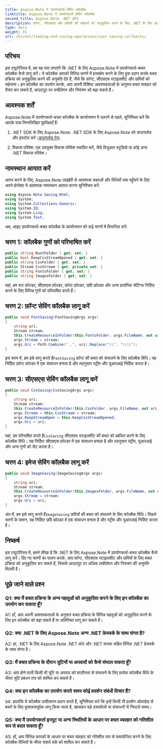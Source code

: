 ```yaml
---
title: Aspose.Note में उपयोगकर्ता-सेविंग कॉलबैक
linktitle: Aspose.Note में उपयोगकर्ता-सेविंग कॉलबैक
second_title: Aspose.Note .NET API
description: फ़ॉन्ट, सीएसएस और छवियों को सहेजने को अनुकूलित करने के लिए .NET के लिए Aspose.Note में उपयोगकर्ता-बचत कॉलबैक को कार्यान्वित करने का तरीका जानें।
type: docs
weight: 31
url: /hi/net/loading-and-saving-operations/user-saving-callbacks/
---
```

## परिचय

इस ट्यूटोरियल में, हम यह पता लगाएंगे कि .NET के लिए Aspose.Note में उपयोगकर्ता-बचत कॉलबैक कैसे लागू करें। ये कॉलबैक आपको विभिन्न चरणों में हस्तक्षेप करने के लिए हुक प्रदान करके बचत प्रक्रिया को अनुकूलित करने की अनुमति देते हैं, जैसे कि फ़ॉन्ट, सीएसएस स्टाइलशीट और छवियों को सहेजना। इन कॉलबैक का उपयोग करके, आप अपनी विशिष्ट आवश्यकताओं के अनुरूप बचत व्यवहार को तैयार कर सकते हैं, आउटपुट पर लचीलेपन और नियंत्रण को बढ़ा सकते हैं।

## आवश्यक शर्तें

Aspose.Note में उपयोगकर्ता-बचत कॉलबैक के कार्यान्वयन में उतरने से पहले, सुनिश्चित करें कि आपके पास निम्नलिखित पूर्वापेक्षाएँ हैं:

1.  .NET SDK के लिए Aspose.Note: .NET SDK के लिए Aspose.Note को डाउनलोड और इंस्टॉल करें।[डाउनलोड पेज](https://releases.aspose.com/note/net/).
   
2. विकास परिवेश: एक उपयुक्त विकास परिवेश स्थापित करें, जैसे विज़ुअल स्टूडियो या कोई अन्य .NET विकास परिवेश।

## नामस्थान आयात करें

आरंभ करने के लिए, Aspose.Note लाइब्रेरी से आवश्यक कक्षाओं और विधियों तक पहुँचने के लिए अपने प्रोजेक्ट में आवश्यक नामस्थान आयात करना सुनिश्चित करें:

```csharp
using Aspose.Note.Saving.Html;
using System;
using System.Collections.Generic;
using System.IO;
using System.Linq;
using System.Text;
```

अब, आइए उपयोगकर्ता-बचत कॉलबैक के कार्यान्वयन को कई चरणों में विभाजित करें:

## चरण 1: कॉलबैक गुणों को परिभाषित करें

```csharp
public string RootFolder { get; set; }
public bool KeepCssStreamOpened { get; set; }
public string CssFolder { get; set; }
public Stream CssStream { get; private set; }
public string FontsFolder { get; set; }
public string ImagesFolder { get; set; }
```

यहां, हम रूट फ़ोल्डर, सीएसएस फ़ोल्डर, फ़ॉन्ट फ़ोल्डर, छवि फ़ोल्डर और अन्य प्रासंगिक सेटिंग्स निर्दिष्ट करने के लिए विभिन्न गुणों को परिभाषित करते हैं।

## चरण 2: फ़ॉन्ट सेविंग कॉलबैक लागू करें

```csharp
public void FontSaving(FontSavingArgs args)
{
    string uri;
    Stream stream;
    this.CreateResourceInFolder(this.FontsFolder, args.FileName, out uri, out stream);
    args.Stream = stream;
    args.Uri = Path.Combine("..", uri).Replace("\\", "\\\\");
}
```

 इस चरण में, हम इसे लागू करते हैं`FontSaving` फ़ॉन्ट की बचत को संभालने के लिए कॉलबैक विधि। यह निर्दिष्ट फ़ॉन्ट फ़ोल्डर में एक संसाधन बनाता है और तदनुसार स्ट्रीम और यूआरआई निर्दिष्ट करता है।

## चरण 3: सीएसएस सेविंग कॉलबैक लागू करें

```csharp
public void CssSaving(CssSavingArgs args)
{
    string uri;
    Stream stream;
    this.CreateResourceInFolder(this.CssFolder, args.FileName, out uri, out stream);
    args.Stream = this.CssStream = stream;
    args.KeepStreamOpen = this.KeepCssStreamOpened;
    args.Uri = uri;
}
```

 यहां, हम परिभाषित करते हैं`CssSaving` सीएसएस स्टाइलशीट की बचत को प्रबंधित करने के लिए कॉलबैक विधि। यह निर्दिष्ट सीएसएस फ़ोल्डर में एक संसाधन बनाता है और तदनुसार स्ट्रीम, यूआरआई और अन्य गुणों को सेट करता है।

## चरण 4: इमेज सेविंग कॉलबैक लागू करें

```csharp
public void ImageSaving(ImageSavingArgs args)
{
    string uri;
    Stream stream;
    this.CreateResourceInFolder(this.ImagesFolder, args.FileName, out uri, out stream);
    args.Stream = stream;
    args.Uri = uri;
}
```

 अंत में, हम इसे लागू करते हैं`ImageSaving` छवियों की बचत को संभालने के लिए कॉलबैक विधि। पिछले चरणों के समान, यह निर्दिष्ट छवि फ़ोल्डर में एक संसाधन बनाता है और स्ट्रीम और यूआरआई निर्दिष्ट करता है।

## निष्कर्ष

इस ट्यूटोरियल में, हमने सीखा है कि .NET के लिए Aspose.Note में उपयोगकर्ता-बचत कॉलबैक कैसे लागू करें। दिए गए चरणों का पालन करके, आप फ़ॉन्ट, सीएसएस स्टाइलशीट और छवियों के लिए बचत प्रक्रिया को अनुकूलित कर सकते हैं, जिससे आउटपुट पर अधिक लचीलेपन और नियंत्रण की अनुमति मिलती है।

## पूछे जाने वाले प्रश्न

### Q1: क्या मैं बचत प्रक्रिया के अन्य पहलुओं को अनुकूलित करने के लिए इन कॉलबैक का उपयोग कर सकता हूँ?

A1: हाँ, आप अपनी आवश्यकताओं के अनुसार बचत प्रक्रिया के विभिन्न पहलुओं को अनुकूलित करने के लिए इन कॉलबैक को बढ़ा सकते हैं या अतिरिक्त लागू कर सकते हैं।

### Q2: क्या .NET के लिए Aspose.Note अन्य .NET फ्रेमवर्क के साथ संगत है?

A2: हां, .NET के लिए Aspose.Note .NET कोर और .NET मानक सहित विभिन्न .NET फ्रेमवर्क के साथ संगत है।

### Q3: मैं बचत प्रक्रिया के दौरान त्रुटियों या अपवादों को कैसे संभाल सकता हूँ?

A3: आप होने वाली किसी भी त्रुटि या अपवाद को शालीनता से संभालने के लिए प्रत्येक कॉलबैक विधि के भीतर त्रुटि प्रबंधन तंत्र को शामिल कर सकते हैं।

### Q4: क्या इन कॉलबैक का उपयोग करते समय कोई प्रदर्शन संबंधी विचार हैं?

उ4: हालांकि ये कॉलबैक लचीलापन प्रदान करते हैं, सुनिश्चित करें कि इन्हें किसी भी प्रदर्शन ओवरहेड से बचने के लिए कुशलतापूर्वक लागू किया जाता है, खासकर बड़े दस्तावेज़ों या संसाधनों से निपटते समय।

### Q5: क्या मैं उपयोगकर्ता इनपुट या अन्य स्थितियों के आधार पर बचत व्यवहार को गतिशील रूप से बदल सकता हूँ?

A5: हाँ, आप विभिन्न कारकों के आधार पर बचत व्यवहार को गतिशील रूप से समायोजित करने के लिए कॉलबैक विधियों के भीतर सशर्त तर्क को शामिल कर सकते हैं।